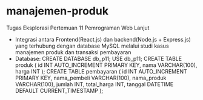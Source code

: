 ﻿# manajemen-produk
 Tugas Eksplorasi Pertemuan 11 Pemrograman Web Lanjut 
 - Integrasi antara Frontend(React.js) dan backend(Node.js + Express.js) yang terhubung dengan database MySQL melalui studi kasus manajemen produk dan transaksi pembayaran
 - Database:
CREATE DATABASE db_p11;
USE db_p11;
CREATE TABLE produk (
 id INT AUTO_INCREMENT PRIMARY KEY,
 nama VARCHAR(100),
 harga INT
);
CREATE TABLE pembayaran (
 id INT AUTO_INCREMENT PRIMARY KEY,
 nama_pembeli VARCHAR(100),
 nama_produk VARCHAR(100),
 jumlah INT,
 total_harga INT,
 tanggal DATETIME DEFAULT CURRENT_TIMESTAMP
);
